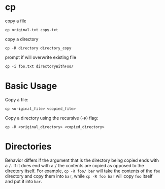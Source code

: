 # cp

copy a file

    cp original.txt copy.txt


copy a directory

    cp -R directory directory_copy


prompt if will overwrite existing file

    cp -i foo.txt directoryWithFoo/



# Basic Usage

Copy a file:

    cp <original_file> <copied_file>


Copy a directory using the recursive (`-R`) flag:

    cp -R <original_directory> <copied_directory>



# Directories

Behavior differs if the argument that is the directory being copied ends with a
`/`. If it does end with a `/` the contents are copied as opposed to the
directory itself. For example, `cp -R foo/ bar` will take the contents of the
`foo` directory and copy them into `bar`, while `cp -R foo bar` will copy `foo`
itself and put it into `bar`.


